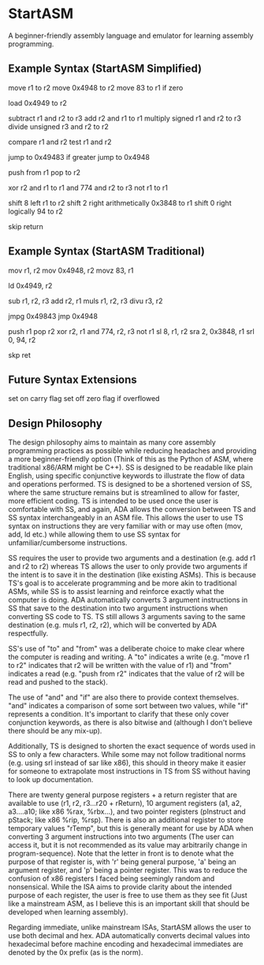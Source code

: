 # StartASM
A beginner-friendly assembly language and emulator for learning assembly programming.


## Example Syntax (StartASM Simplified)
move r1 to r2
move 0x4948 to r2
move 83 to r1 if zero

load 0x4949 to r2

subtract r1 and r2 to r3
add r2 and r1 to r1
multiply signed r1 and r2 to r3
divide unsigned r3 and r2 to r2

compare r1 and r2
test r1 and r2

jump to 0x49483 if greater
jump to 0x4948

push from r1
pop to r2

xor r2 and r1 to r1
and 774 and r2 to r3
not r1 to r1

shift 8 left r1 to r2
shift 2 right arithmetically 0x3848 to r1
shift 0 right logically 94 to r2

skip
return


## Example Syntax (StartASM Traditional)
mov r1, r2
mov 0x4948, r2
movz 83, r1

ld 0x4949, r2

sub r1, r2, r3
add r2, r1
muls r1, r2, r3
divu r3, r2

jmpg 0x49843
jmp 0x4948

push r1
pop r2
xor r2, r1
and 774, r2, r3
not r1
sl 8, r1, r2
sra 2, 0x3848, r1
srl 0, 94, r2

skp 
ret

## Future Syntax Extensions
set on carry flag
set off zero flag if overflowed 


## Design Philosophy
The design philosophy aims to maintain as many core assembly programming practices as possible while reducing headaches and providing a more beginner-friendly option (Think of this as the Python of ASM, where traditional x86/ARM might be C++). SS is designed to be readable like plain English, using specific conjunctive keywords to illustrate the flow of data and operations performed. TS is designed to be a shortened version of SS, where the same structure remains but is streamlined to allow for faster, more efficient coding. TS is intended to be used once the user is comfortable with SS, and again, ADA allows the conversion between TS and SS syntax interchangeably in an ASM file. This allows the user to use TS syntax on instructions they are very familiar with or may use often (mov, add, ld etc.) while allowing them to use SS syntax for unfamiliar/cumbersome instructions.

SS requires the user to provide two arguments and a destination (e.g. add r1 and r2 to r2) whereas TS allows the user to only provide two arguments if the intent is to save it in the destination (like existing ASMs). This is because TS's goal is to accelerate programming and be more akin to traditional ASMs, while SS is to assist learning and reinforce exactly what the computer is doing. ADA automatically converts 3 argument instructions in SS that save to the destination into two argument instructions when converting SS code to TS. TS still allows 3 arguments saving to the same destination (e.g. muls r1, r2, r2), which will be converted by ADA respectfully.

SS's use of "to" and "from" was a deliberate choice to make clear where the computer is reading and writing. A "to" indicates a write (e.g. "move r1 to r2" indicates that r2 will be written with the value of r1) and "from" indicates a read (e.g. "push from r2" indicates that the value of r2 will be read and pushed to the stack).

The use of "and" and "if" are also there to provide context themselves. "and" indicates a comparison of some sort between two values, while "if" represents a condition. It's important to clarify that these only cover conjunction keywords, as there is also bitwise and (although I don't believe there should be any mix-up).

Additionally, TS is designed to shorten the exact sequence of words used in SS to only a few characters. While some may not follow traditional norms (e.g. using srl instead of sar like x86), this should in theory make it easier for someone to extrapolate most instructions in TS from SS without having to look up documentation. 

There are twenty general purpose registers + a return register that are available to use (r1, r2, r3...r20 + rReturn), 10 argument registers (a1, a2, a3....a10; like x86 %rax, %rbx...), and two pointer registers (pInstruct and pStack; like x86 %rip, %rsp). There is also an additional register to store temporary values "rTemp", but this is generally meant for use by ADA when converting 3 argument instructions into two arguments (The user can access it, but it is not recommended as its value may arbitrarily change in program-sequence). Note that the letter in front is to denote what the purpose of that register is, with 'r' being general purpose, 'a' being an argument register, and 'p' being a pointer register. This was to reduce the confusion of x86 registers I faced being seemingly random and nonsensical. While the ISA aims to provide clarity about the intended purpose of each register, the user is free to use them as they see fit (Just like a mainstream ASM, as I believe this is an important skill that should be developed when learning assembly).

Regarding immediate, unlike mainstream ISAs, StartASM allows the user to use both decimal and hex. ADA automatically converts decimal values into hexadecimal before machine encoding and hexadecimal immediates are denoted by the 0x prefix (as is the norm).


